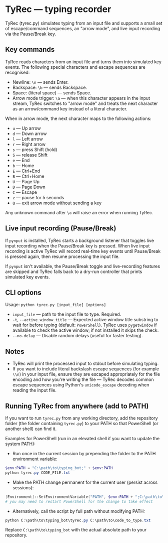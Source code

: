 # TyRec — typing recorder

TyRec (tyrec.py) simulates typing from an input file and supports a small set of escape/command sequences, an "arrow mode", and live input recording via the Pause/Break key.

## Key commands

TyRec reads characters from an input file and turns them into simulated key events. The following special characters and escape sequences are recognised:

- Newline: `\n` — sends Enter.
- Backspace: `\b` — sends Backspace.
- Space: (literal space) — sends Space.
- Arrow mode trigger: `\a` — when this character appears in the input stream, TyRec switches to "arrow mode" and treats the next character as an arrow/command key instead of a literal character.

When in arrow mode, the next character maps to the following actions:

- `u` — Up arrow
- `d` — Down arrow
- `l` — Left arrow
- `r` — Right arrow
- `s` — press Shift (hold)
- `S` — release Shift
- `e` — End
- `b` — Home
- `E` — Ctrl+End
- `B` — Ctrl+Home
- `U` — Page Up
- `D` — Page Down
- `C` — Escape
- `z` — pause for 5 seconds
- `Q` — exit arrow mode without sending a key

Any unknown command after `\a` will raise an error when running TyRec.

## Live input recording (Pause/Break)

If `pynput` is installed, TyRec starts a background listener that toggles live input recording when the Pause/Break key is pressed. When live input recording is active TyRec will record real-time key events until Pause/Break is pressed again, then resume processing the input file.

If `pynput` isn't available, the Pause/Break toggle and live-recording features are skipped and TyRec falls back to a dry-run controller that prints simulated key events.

## CLI options

Usage: `python tyrec.py [input_file] [options]`

- `input_file` — path to the input file to type. Required.
- `-t`, `--active_window_title` — Expected active window title substring to wait for before typing (default: `PowerShell`). TyRec uses `pygetwindow` if available to check the active window; if not installed it skips the check.
- `--no-delay` — Disable random delays (useful for faster testing).

## Notes

- TyRec will print the processed input to stdout before simulating typing.
- If you want to include literal backslash escape sequences (for example `\\n`) in your input file, ensure they are escaped appropriately for the file encoding and how you're writing the file — TyRec decodes common escape sequences using Python's `unicode_escape` decoding when reading the input file.

## Running TyRec from anywhere (add to PATH)

If you want to run `tyrec.py` from any working directory, add the repository folder (the folder containing `tyrec.py`) to your PATH so that PowerShell (or another shell) can find it.

Examples for PowerShell (run in an elevated shell if you want to update the system PATH):

- Run once in the current session by prepending the folder to the PATH environment variable:

```powershell
$env:PATH = "C:\path\to\typing_bot;" + $env:PATH
python tyrec.py CODE_FILE.txt
```

- Make the PATH change permanent for the current user (persist across sessions):

```powershell
[Environment]::SetEnvironmentVariable("PATH", $env:PATH + ";C:\path\to\typing_bot", "User")
# you may need to restart PowerShell for the change to take effect
```

- Alternatively, call the script by full path without modifying PATH:

```powershell
python C:\path\to\typing_bot\tyrec.py C:\path\to\code_to_type.txt
```

Replace `C:\path\to\typing_bot` with the actual absolute path to your repository.

